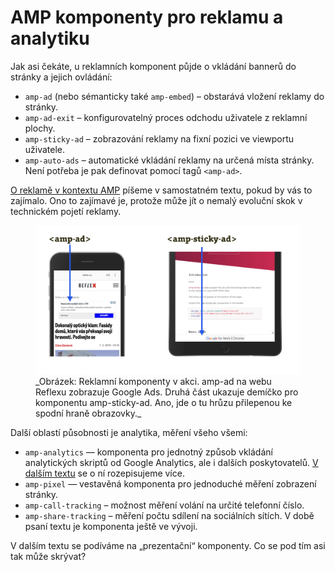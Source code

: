 # AMP komponenty pro reklamu a analytiku

Jak asi čekáte, u reklamních komponent půjde o vkládání bannerů do stránky a jejich ovládání:

* `amp-ad` (nebo sémanticky také `amp-embed`) – obstarává vložení reklamy do stránky.
* `amp-ad-exit` – konfigurovatelný proces odchodu uživatele z reklamní plochy.
* `amp-sticky-ad` – zobrazování reklamy na fixní pozici ve viewportu uživatele.
* `amp-auto-ads` – automatické vkládání reklamy na určená místa stránky. Není potřeba je pak definovat pomocí tagů `<amp-ad>`.

[O reklamě v kontextu AMP](amp-ads.md) píšeme v samostatném textu, pokud by vás to zajímalo. Ono to zajímavé je, protože může jít o nemalý evoluční skok v technickém pojetí reklamy.

<figure>
<img src="../dist/images/original/vdamp/komponenty-amp-ad.png" alt="">
<figcaption markdown="1">
_Obrázek: Reklamní komponenty v akci. amp-ad na webu Reflexu zobrazuje Google Ads. Druhá část ukazuje demíčko pro komponentu amp-sticky-ad. Ano, jde o tu hrůzu přilepenou ke spodní hraně obrazovky._
</figcaption>
</figure>

Další oblastí působnosti je analytika, měření všeho všemi:

* `amp-analytics` — komponenta pro jednotný způsob vkládání analytických skriptů od Google Analytics, ale i dalších poskytovatelů. [V dalším textu](amp-analytics.md) se o ní rozepisujeme více.
* `amp-pixel` — vestavěná komponenta pro jednoduché měření zobrazení stránky.
* `amp-call-tracking` – možnost měření volání na určité telefonní číslo.
* `amp-share-tracking` – měření počtu sdílení na sociálních sítích. V době psaní textu je komponenta ještě ve vývoji.

V dalším textu se podíváme na „prezentační“ komponenty. Co se pod tím asi tak může skrývat?
